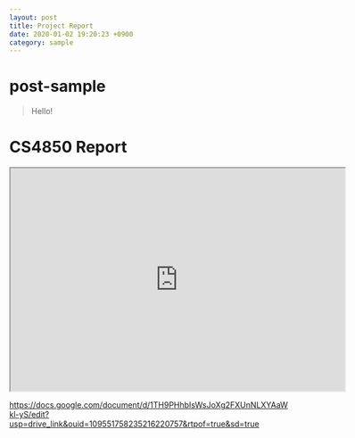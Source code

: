 ```yaml
---
layout: post
title: Project Report
date: 2020-01-02 19:20:23 +0900
category: sample
---
```

# post-sample
> Hello!
>
# CS4850 Report

<iframe src="https://drive.google.com/file/d/1TH9PHhbIsWsJoXg2FXUnNLXYAaWkl-yS/preview" width="600" height="400"></iframe>

https://docs.google.com/document/d/1TH9PHhbIsWsJoXg2FXUnNLXYAaWkl-yS/edit?usp=drive_link&ouid=109551758235216220757&rtpof=true&sd=true
